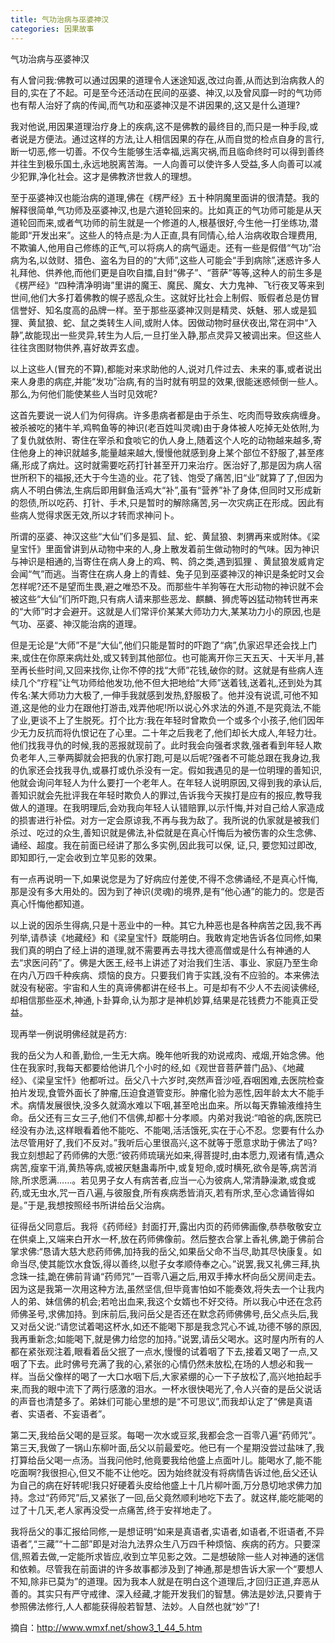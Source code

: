```yaml
---
title: 气功治病与巫婆神汉
categories: 因果故事
---
```


	   
气功治病与巫婆神汉

有人曾问我:佛教可以通过因果的道理令人迷途知返,改过向善,从而达到治病救人的目的,实在了不起。可是至今还活动在民间的巫婆、神汉,以及曾风靡一时的气功师也有帮人治好了病的传闻,而气功和巫婆神汉是不讲因果的,这又是什么道理?

我对他说,用因果道理治疗身上的疾病,这不是佛教的最终目的,而只是一种手段,或者说是方便法。通过这样的方法,让人相信因果的存在,从而自觉的检点自身的言行,断一切恶,修一切善。不仅今生能够生活幸福,远离灾祸,而且临命终时可以得到善终并往生到极乐国土,永远地脱离苦海。一人向善可以使许多人受益,多人向善可以减少犯罪,净化社会。这才是佛教济世救人的理想。

至于巫婆神汉也能治病的道理,佛在《楞严经》五十种阴魔里面讲的很清楚。我的解释很简单,气功师及巫婆神汉,也是六道轮回来的。比如真正的气功师可能是从天道轮回而来,或者气功师的前生就是一个修道的人,根基很好,今生他一打坐练功,潜能即“开发出来”。这些人的特点是:为人正直,具有同情心,给人治病收取合理费用,不欺骗人,他用自己修练的正气,可以将病人的病气逼走。还有一些是假借“气功”治病为名,以敛财、猎色、盗名为目的的“大师”,这些人可能会“手到病除”,迷惑许多人礼拜他、供养他,而他们更是自吹自擂,自封“佛子”、“菩萨”等等,这种人的前生多是《楞严经》“四种清净明诲”里讲的魔王、魔民、魔女、大力鬼神、飞行夜叉等来到世间,他们大多打着佛教的幌子惑乱众生。这就好比社会上制假、贩假者总是仿冒信誉好、知名度高的品牌一样。至于那些巫婆神汉则是精灵、妖魅、邪人或是狐狸、黄鼠狼、蛇、鼠之类转生人间,或附人体。因做动物时昼伏夜出,常在洞中“入静”,故能现出一些灵异,转生为人后,一旦打坐入静,那点灵异又被调出来。但这些人往往贪图财物供养,喜好故弄玄虚。

以上这些人(冒充的不算),都能对来求助他的人,说对几件过去、未来的事,或者说出来人身患的病症,并能“发功”治病,有的当时就有明显的效果,很能迷惑倾倒一些人。那么,为何他们能使某些人当时见效呢?

这首先要说一说人们为何得病。许多患病者都是由于杀生、吃肉而导致疾病缠身。被杀被吃的猪牛羊,鸡鸭鱼等的神识(老百姓叫灵魂)由于身体被人吃掉无处依附,为了复仇就依附、寄住在宰杀和食啖它的仇人身上,随着这个人吃的动物越来越多,寄住他身上的神识就越多,能量越来越大,慢慢他就感到身上某个部位不舒服了,甚至疼痛,形成了病灶。这时就需要吃药打针甚至开刀来治疗。医治好了,那是因为病人宿世所积下的福报,还大于今生造的业。花了钱、饱受了痛苦,旧“业”就算了了,但因为病人不明白佛法,生病后即用鲜鱼活鸡大“补”,虽有“营养”补了身体,但同时又形成新的怨债,所以吃药、打针、手术,只是暂时的解除痛苦,另一次灾病正在形成。因此有些病人觉得求医无效,所以才转而求神问卜。

所谓的巫婆、神汉这些“大仙”们多是狐、鼠、蛇、黄鼠狼、刺猬再来或附体。《梁皇宝忏》里面曾讲到从动物中来的人,身上散发着前生做动物时的气味。因为神识与神识是相通的,当寄住在病人身上的鸡、鸭、鸽之类,遇到狐狸 、黄鼠狼发威肯定会闻“气”而逃。当寄住在病人身上的青蛙、兔子见到巫婆神汉的神识是条蛇时又会怎样呢?还不是望而生畏,避之唯恐不及。而那些牛羊狗等在大形动物的神识就不会被这些“大仙”们所吓跑,只有病人请来那些恶龙、麒麟、狮虎等凶猛动物转世再来的“大师”时才会避开。这就是人们常评价某某大师功力大,某某功力小的原因,也是气功、巫婆、神汉能治病的道理。

但是无论是“大师”不是“大仙”,他们只能是暂时的吓跑了“病”,仇家迟早还会找上门来,或住在你原来病灶处,或又转到其他部位。也可能离开你三天五天、十天半月,甚至再长些时间,又回来找你,让你不停的找“大师”花钱,破你的财。这就是有些病人连续几个“疗程”让气功师给他发功,他不但大把地给“大师”送着钱,送着礼,还到处为其传名:某大师功力大极了,一伸手我就感到发热,舒服极了。他并没有说谎,可他不知道,这是他的业力在跟他打游击,戏弄他呢!所以说心外求法的外道,不是究竟法,不能了业,更谈不上了生脱死。打个比方:我在年轻时曾欺负一个或多个小孩子,他们因年少无力反抗而将仇恨记在了心里。二十年之后我老了,他们却长大成人,年轻力壮。他们找我寻仇的时候,我的恶报就现前了。此时我会向强者求救,强者看到年轻人欺负老年人,三拳两脚就会把我的仇家打跑,可是以后呢?强者不可能总跟在我身边,我的仇家还会找我寻仇,或暴打或仇杀没有一定。假如我遇见的是一位明理的善知识,他就会询问年轻人为什么要打一个老年人。在年轻人说明原因,又得到我的承认后,善知识就会先批评我在年轻时欺负人的罪过,告诉我今天挨打是应有的报应,教导我做人的道理。在我明理后,会劝我向年轻人认错赔罪,以示忏悔,并对自己给人家造成的损害进行补偿。对方一定会原谅我,不再与我为敌了。我所说的仇家就是被我们杀过、吃过的众生,善知识就是佛法,补偿就是在真心忏悔后为被伤害的众生念佛、诵经、超度。我在前面已经讲了那么多实例,因此我可以保, 证,只, 要您知过即改,即知即行,一定会收到立竿见影的效果。

有一点再说明一下,如果说您是为了好病应付差使,不得不念佛诵经,不是真心忏悔,那是没有多大用处的。因为到了神识(灵魂)的境界,是有“他心通”的能力的。您是否真心忏悔他都知道。

以上说的因杀生得病,只是十恶业中的一种。其它九种恶也是各种病苦之因,我不再列举,请恭读《地藏经》和《梁皇宝忏》既能明白。我敢肯定地告诉各位同修,如果我们真的明白了经上讲的道理,就不需要再去寻找大德高僧或是什么有神通的人去“求医问药”了。佛是大医王,经书上讲述了对治我们生活、事业、家庭乃至生命在内八万四千种疾病、烦恼的良方。只要我们肯于实践,没有不应验的。本来佛法就没有秘密。宇宙和人生的真谛佛都讲在经书上。可是却有不少人不去阅读佛经,却相信那些巫术,神通,卜卦算命,认为那才是神机妙算,结果是花钱费力不能真正受益。

现再举一例说明佛经就是药方:

我的岳父为人和善,勤俭,一生无大病。晚年他听我的劝说戒肉、戒烟,开始念佛。他住在我家时,我每天都要给他讲几个小时的经,如《观世音菩萨普门品》、《地藏经》、《梁皇宝忏》他都听过。岳父八十六岁时,突然声音沙哑,吞咽困难,去医院检查拍片发现,食管外面长了肿瘤,压迫食道管变形。肿瘤化验为恶性,因年龄太大不能手术。病情发展很快,没多久就滴水难以下咽,甚至呛出血来。所以每天靠输液维持生命。岳父还有三女三子,他们不信佛,却都十分孝顺。内弟对我说:“咱爸的病,医院已经没有办法,这样眼看着他不能吃、不能喝,活活饿死,实在于心不忍。您要有什么办法尽管用好了,我们不反对。”我听后心里很高兴,这不就等于愿意求助于佛法了吗?我立刻想起了药师佛的大愿:“彼药师琉璃光如来,得菩提时,由本愿力,观诸有情,遇众病苦,瘦挛干消,黄热等病,或被厌魅蛊毒所中,或复短命,或时横死,欲令是等,病苦消除,所求愿满……。若见男子女人有病苦者,应当一心为彼病人,常清静澡漱,或食或药,或无虫水,咒一百八遍,与彼服食,所有疾病悉皆消灭,若有所求,至心念诵皆得如是。”于是,我想按照经书所讲给岳父治病。

征得岳父同意后。我将《药师经》封面打开,露出内页的药师佛画像,恭恭敬敬安立在供桌上,又端来白开水一杯,放在药师佛像前。然后整衣合掌上香礼佛,跪于佛前合掌求佛:“恳请大慈大悲药师佛,加持我的岳父,如果岳父命不当尽,助其尽快康复。如命当尽,使其能饮水食饭,得以善终,以慰子女孝顺侍奉之心。”说罢,我又礼佛三拜,执念珠一挂,跪在佛前背诵“药师咒”一百零八遍之后,用双手捧水杯向岳父房间走去。因为这是我第一次用这种方法,虽然坚信,但毕竟害怕如不能奏效,将失去一个让我内人的弟、妹信佛的机会;若呛出血来,我这个女婿也不好交待。所以我心中还在念药师佛圣号,求佛加持。到床前后,我问岳父是否还在默念药师佛佛号,岳父点头后,我又对岳父说:“请您试着喝这杯水,如还不能喝下那是我念咒心不诚,功德不够的原因,我再重新念;如能喝下,就是佛力给您的加持。”说罢,请岳父喝水。这时屋内所有的人都在紧张观注着,眼看着岳父抿了一点水,慢慢的试着咽了下去,接着又喝了一点,又咽了下去。此时佛号充满了我的心,紧张的心情仍然未放松,在场的人想必和我一样。当岳父像样的喝了一大口水咽下后,大家紧绷的心一下子放松了,高兴地拍起手来,而我的眼中流下了两行感激的泪水。一杯水很快喝光了,令人兴奋的是岳父说话的声音也清楚多了。弟妹们可能心里想的是“不可思议”,而我却认定了“佛是真语者、实语者、不妄语者”。

第二天,我给岳父喝的是豆浆。每喝一次水或豆浆,我都会念一百零八遍“药师咒”。第三天,我做了一锅山东柳叶面,岳父以前最爱吃。他已有一个星期没尝过盐味了,我打算给岳父喝一点汤。当我问他时,他竟要我给他盛上点面叶儿。能喝水了,能不能吃面啊?我很担心,但又不能不让他吃。因为始终就没有将病情告诉过他,岳父还认为自己的病在好转呢!我只好硬着头皮给他盛上十几片柳叶面,万分恳切地求佛力加持。念过“药师咒”后,又紧张了一回,岳父竟然顺利地吃下去了。就这样,能吃能喝的过了十几天,老人家再没受一点痛苦,终于安祥地走了。

我将岳父的事汇报给同修,一是想证明“如来是真语者,实语者,如语者,不诳语者,不异语者”,“三藏”“十二部”即是对治九法界众生八万四千种烦恼、疾病的药方。只要深信,照着去做,一定能所求皆应,收到立竿见影之效。二是想破除一些人对神通的迷信和依赖。尽管我在前面讲的许多故事都涉及到了神通,那是想告诉大家一个“要想人不知,除非已莫为”的道理。因为我本人就是在明白这个道理后,才回归正道,弃恶从善的。其实只有严守戒律、深入经藏,才能开发我们的智慧。佛法是妙法,只要肯于参照佛法修行,人人都能获得般若智慧、法妙。人自然也就“妙”了!

摘自：http://www.wmxf.net/show3_1_44_5.htm